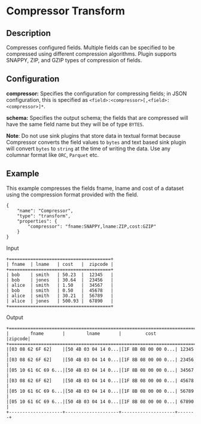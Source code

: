 # Compressor Transform


Description
-----------
Compresses configured fields. Multiple fields can be specified to be compressed using different compression algorithms.
Plugin supports SNAPPY, ZIP, and GZIP types of compression of fields.


Configuration
-------------
**compressor:** Specifies the configuration for compressing fields; in JSON configuration, 
this is specified as ``<field>:<compressor>[,<field>:<compressor>]*``.

**schema:** Specifies the output schema; the fields that are compressed will have the same field name 
but they will be of type ``BYTES``.

**Note**: Do not use sink plugins that store data in textual format because Compressor converts the field values to `bytes` and text based sink plugin will convert `bytes` to `string` at the time of writing the data.
Use any columnar format like `ORC`, `Parquet` etc.

Example
-------

This example compresses the fields fname, lname and cost of a dataset using the compression format provided with the field.

```
{
    "name": "Compressor",
    "type": "transform",
    "properties": {
        "compressor": "fname:SNAPPY,lname:ZIP,cost:GZIP"
    }
}
```

Input

    +======================================+
    | fname  | lname   | cost   |  zipcode |
    +======================================+
    | bob    | smith   | 50.23  |  12345   |
    | bob    | jones   | 30.64  |  23456   |
    | alice  | smith   | 1.50   |  34567   |
    | bob    | smith   | 0.50   |  45678   |
    | alice  | smith   | 30.21  |  56789   |
    | alice  | jones   | 500.93 |  67890   |
    +======================================+

Output
```
+======================================================================+
|        fname       |        lname       |         cost       |zipcode|
+======================================================================+
|[03 08 62 6F 62]    |[50 4B 03 04 14 0...|[1F 8B 08 00 00 0...| 12345 |
|[03 08 62 6F 62]    |[50 4B 03 04 14 0...|[1F 8B 08 00 00 0...| 23456 |
|[05 10 61 6C 69 6...|[50 4B 03 04 14 0...|[1F 8B 08 00 00 0...| 34567 |
|[03 08 62 6F 62]    |[50 4B 03 04 14 0...|[1F 8B 08 00 00 0...| 45678 |
|[05 10 61 6C 69 6...|[50 4B 03 04 14 0...|[1F 8B 08 00 00 0...| 56789 |
|[05 10 61 6C 69 6...|[50 4B 03 04 14 0...|[1F 8B 08 00 00 0...| 67890 |
+--------------------+--------------------+--------------------+-------+
```
